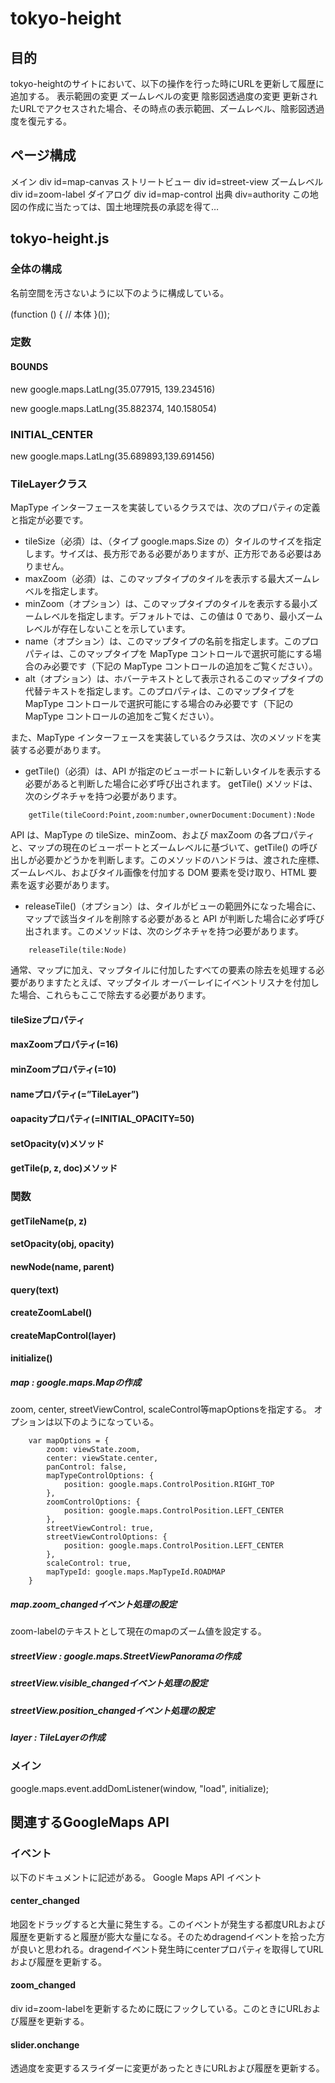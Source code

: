 # tokyo-height

## 目的
tokyo-heightのサイトにおいて、以下の操作を行った時にURLを更新して履歴に追加する。
表示範囲の変更
ズームレベルの変更
陰影図透過度の変更
更新されたURLでアクセスされた場合、その時点の表示範囲、ズームレベル、陰影図透過度を復元する。

## ページ構成
メイン div id=map-canvas
ストリートビュー div id=street-view
ズームレベル div id=zoom-label
ダイアログ div id=map-control
出典 div=authority
この地図の作成に当たっては、国土地理院長の承認を得て…

## tokyo-height.js
### 全体の構成
名前空間を汚さないように以下のように構成している。

(function () {
    // 本体
}());
### 定数
#### BOUNDS 
new google.maps.LatLng(35.077915, 139.234516)

new google.maps.LatLng(35.882374, 140.158054)


### INITIAL_CENTER
new google.maps.LatLng(35.689893,139.691456)

### TileLayerクラス
MapType インターフェースを実装しているクラスでは、次のプロパティの定義と指定が必要です。

* tileSize（必須）は、（タイプ google.maps.Size の）タイルのサイズを指定します。サイズは、長方形である必要がありますが、正方形である必要はありません。
* maxZoom（必須）は、このマップタイプのタイルを表示する最大ズームレベルを指定します。
* minZoom（オプション）は、このマップタイプのタイルを表示する最小ズームレベルを指定します。デフォルトでは、この値は 0 であり、最小ズームレベルが存在しないことを示しています。
* name（オプション）は、このマップタイプの名前を指定します。このプロパティは、このマップタイプを MapType コントロールで選択可能にする場合のみ必要です（下記の MapType コントロールの追加をご覧ください）。
* alt（オプション）は、ホバーテキストとして表示されるこのマップタイプの代替テキストを指定します。このプロパティは、このマップタイプを MapType コントロールで選択可能にする場合のみ必要です（下記の MapType コントロールの追加をご覧ください）。

また、MapType インターフェースを実装しているクラスは、次のメソッドを実装する必要があります。

* getTile()（必須）は、API が指定のビューポートに新しいタイルを表示する必要があると判断した場合に必ず呼び出されます。
getTile() メソッドは、次のシグネチャを持つ必要があります。
```
    getTile(tileCoord:Point,zoom:number,ownerDocument:Document):Node
```
API は、MapType の tileSize、minZoom、および maxZoom の各プロパティと、マップの現在のビューポートとズームレベルに基づいて、getTile() の呼び出しが必要かどうかを判断します。このメソッドのハンドラは、渡された座標、ズームレベル、およびタイル画像を付加する DOM 要素を受け取り、HTML 要素を返す必要があります。

* releaseTile()（オプション）は、タイルがビューの範囲外になった場合に、マップで該当タイルを削除する必要があると API が判断した場合に必ず呼び出されます。このメソッドは、次のシグネチャを持つ必要があります。
```
    releaseTile(tile:Node)
```
通常、マップに加え、マップタイルに付加したすべての要素の除去を処理する必要がありますたとえば、マップタイル オーバーレイにイベントリスナを付加した場合、これらもここで除去する必要があります。

#### tileSizeプロパティ
#### maxZoomプロパティ(=16)
#### minZoomプロパティ(=10)
#### nameプロパティ(=”TileLayer”)
#### oapacityプロパティ(=INITIAL_OPACITY=50)
#### setOpacity(v)メソッド
#### getTile(p, z, doc)メソッド
### 関数
#### getTileName(p, z)
#### setOpacity(obj, opacity)
#### newNode(name, parent)
#### query(text)
#### createZoomLabel()
#### createMapControl(layer)
#### initialize()
##### map : google.maps.Mapの作成
zoom, center, streetViewControl, scaleControl等mapOptionsを指定する。
オプションは以下のようになっている。

        var mapOptions = {
            zoom: viewState.zoom,
            center: viewState.center,
            panControl: false,
            mapTypeControlOptions: {
                position: google.maps.ControlPosition.RIGHT_TOP
            },
            zoomControlOptions: {
                position: google.maps.ControlPosition.LEFT_CENTER
            },
            streetViewControl: true,
            streetViewControlOptions: {
                position: google.maps.ControlPosition.LEFT_CENTER
            },
            scaleControl: true,
            mapTypeId: google.maps.MapTypeId.ROADMAP
        }
##### map.zoom_changedイベント処理の設定
zoom-labelのテキストとして現在のmapのズーム値を設定する。
##### streetView : google.maps.StreetViewPanoramaの作成
##### streetView.visible_changedイベント処理の設定
##### streetView.position_changedイベント処理の設定
##### layer : TileLayerの作成
### メイン
google.maps.event.addDomListener(window, "load", initialize);
## 関連するGoogleMaps API
### イベント
以下のドキュメントに記述がある。
Google Maps API イベント
#### center_changed
地図をドラッグすると大量に発生する。このイベントが発生する都度URLおよび履歴を更新すると履歴が膨大な量になる。そのためdragendイベントを拾った方が良いと思われる。dragendイベント発生時にcenterプロパティを取得してURLおよび履歴を更新する。
#### zoom_changed
div id=zoom-labelを更新するために既にフックしている。このときにURLおよび履歴を更新する。
#### slider.onchange
透過度を変更するスライダーに変更があったときにURLおよび履歴を更新する。


